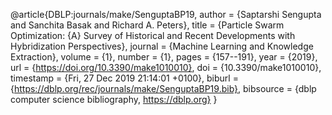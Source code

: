 @article{DBLP:journals/make/SenguptaBP19,
  author    = {Saptarshi Sengupta and
               Sanchita Basak and
               Richard A. Peters},
  title     = {Particle Swarm Optimization: {A} Survey of Historical and Recent Developments
               with Hybridization Perspectives},
  journal   = {Machine Learning and Knowledge Extraction},
  volume    = {1},
  number    = {1},
  pages     = {157--191},
  year      = {2019},
  url       = {https://doi.org/10.3390/make1010010},
  doi       = {10.3390/make1010010},
  timestamp = {Fri, 27 Dec 2019 21:14:01 +0100},
  biburl    = {https://dblp.org/rec/journals/make/SenguptaBP19.bib},
  bibsource = {dblp computer science bibliography, https://dblp.org}
}
